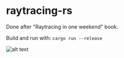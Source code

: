 # raytracing-rs

Done after "Raytracing in one weekend" book.

Build and run with:
```cargo run --release```

![alt text](https://github.com/AlexEne/raytracing-rs/blob/master/screenshots/14%20final_image.PNG)
